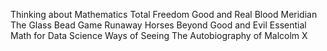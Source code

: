 Thinking about Mathematics
Total Freedom
Good and Real
Blood Meridian
The Glass Bead Game
Runaway Horses
Beyond Good and Evil
Essential Math for Data Science
Ways of Seeing
The Autobiography of Malcolm X
